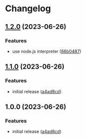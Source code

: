# Changelog

## [1.2.0](https://github.com/teddyteh/mach-config-formatter/compare/v1.1.0...v1.2.0) (2023-06-26)


### Features

* use node.js interpreter ([66b0487](https://github.com/teddyteh/mach-config-formatter/commit/66b0487b565efa6e6815e581356c1c5a14e0f0d6))

## [1.1.0](https://github.com/teddyteh/mach-config-formatter/compare/v1.0.0...v1.1.0) (2023-06-26)


### Features

* initial release ([a4ad8cd](https://github.com/teddyteh/mach-config-formatter/commit/a4ad8cd950557a2a495ad654e12aaf4d56d458f8))

## 1.0.0 (2023-06-26)


### Features

* initial release ([a4ad8cd](https://github.com/teddyteh/mach-config-formatter/commit/a4ad8cd950557a2a495ad654e12aaf4d56d458f8))
